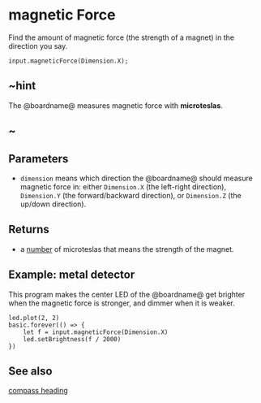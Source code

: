 # magnetic Force

Find the amount of magnetic force (the strength of a magnet) in the direction you say.

```sig
input.magneticForce(Dimension.X);
```

## ~hint

The @boardname@ measures magnetic force with **microteslas**.

## ~


## Parameters

* ``dimension`` means which direction the @boardname@ should measure
  magnetic force in: either `Dimension.X` (the left-right direction),
  `Dimension.Y` (the forward/backward direction), or `Dimension.Z`
  (the up/down direction).

## Returns

* a [number](/types/number) of microteslas that means the strength of the magnet.

## Example: metal detector

This program makes the center LED of the @boardname@ get brighter when
the magnetic force is stronger, and dimmer when it is weaker.

```blocks
led.plot(2, 2)
basic.forever(() => {
    let f = input.magneticForce(Dimension.X)
    led.setBrightness(f / 2000)
})
```

## See also

[compass heading](/reference/input/compass-heading)
